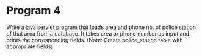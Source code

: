 # Program 4


Write a java servlet program that loads area and phone no. of police station of that area from a database. It takes area or phone number as input and prints the corresponding fields. (Note: Create police_station table with appropriate fields)